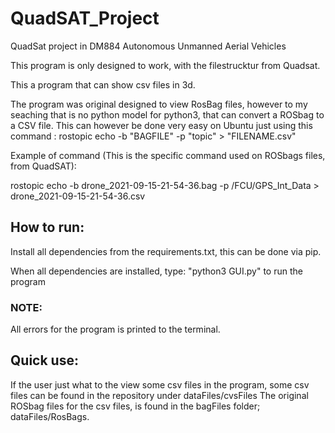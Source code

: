 # QuadSAT_Project
QuadSat project in DM884 Autonomous Unmanned Aerial Vehicles

This program is only designed to work, with the filestrucktur from Quadsat.

This a program that can show csv files in 3d.

The program was original designed to view RosBag files, however to my seaching that is no python model for python3, that can convert a ROSbag to a CSV file.
This can however be done very easy on Ubuntu just using this command : rostopic echo -b "BAGFILE" -p "topic" > "FILENAME.csv"

Example of command (This is the specific command used on ROSbags files, from QuadSAT):

rostopic echo -b drone_2021-09-15-21-54-36.bag -p /FCU/GPS_Int_Data > drone_2021-09-15-21-54-36.csv


## How to run:

Install all dependencies from the requirements.txt, this can be done via pip.

When all dependencies are installed, type: "python3 GUI.py" to run the program

### NOTE: 
All errors for the program is printed to the terminal.

## Quick use:

If the user just what to the view some csv files in the program, some csv files can be found in the repository under dataFiles/cvsFiles
The original ROSbag files for the csv files, is found in the bagFiles folder; dataFiles/RosBags.
